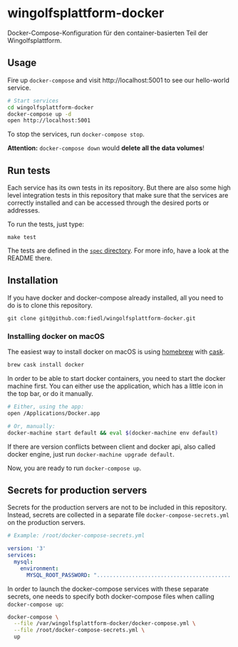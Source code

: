 # wingolfsplattform-docker

Docker-Compose-Konfiguration für den container-basierten Teil der Wingolfsplattform.

## Usage

Fire up `docker-compose` and visit http://localhost:5001 to see our hello-world service.

```bash
# Start services
cd wingolfsplattform-docker
docker-compose up -d
open http://localhost:5001
```

To stop the services, run `docker-compose stop`.

**Attention:** `docker-compose down` would **delete all the data volumes**!

## Run tests

Each service has its own tests in its repository. But there are also some high level integration tests in this repository that make sure that the services are correctly installed and can be accessed through the desired ports or addresses.

To run the tests, just type:

```
make test
```

The tests are defined in the [`spec` directory](spec/). For more info, have a look at the README there.

## Installation

If you have docker and docker-compose already installed, all you need to do is to clone this repository.

```
git clone git@github.com:fiedl/wingolfsplattform-docker.git
```

### Installing docker on macOS

The easiest way to install docker on macOS is using [homebrew](https://brew.sh) with [cask](https://caskroom.github.io).

```bash
brew cask install docker
```

In order to be able to start docker containers, you need to start the docker machine first. You can either use the application, which has a little icon in the top bar, or do it manually.

```bash
# Either, using the app:
open /Applications/Docker.app

# Or, manually:
docker-machine start default && eval $(docker-machine env default)
```

If there are version conflicts between client and docker api, also called docker engine, just run `docker-machine upgrade default`.

Now, you are ready to run `docker-compose up`.

## Secrets for production servers

Secrets for the production servers are not to be included in this repository. Instead, secrets are collected in a separate file `docker-compose-secrets.yml` on the production servers.

```yaml
# Example: /root/docker-compose-secrets.yml

version: '3'
services:
  mysql:
    environment:
      MYSQL_ROOT_PASSWORD: ".............................................."
```

In order to launch the docker-compose services with these separate secrets, one needs to specify both docker-compose files
when calling `docker-compose up`:

```bash
docker-compose \
  --file /var/wingolfsplattform-docker/docker-compose.yml \
  --file /root/docker-compose-secrets.yml \
  up
```
